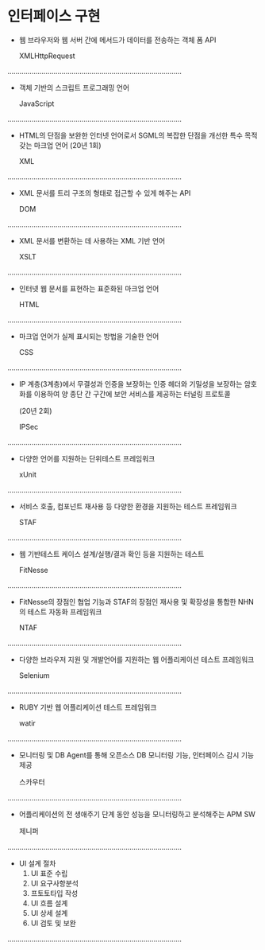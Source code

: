 # 인터페이스 구현

- 웹 브라우저와 웹 서버 간에 메서드가 데이터를 전송하는 객체 폼 API
    
    XMLHttpRequest
    

……………………………………………………………………………

- 객체 기반의 스크립트 프로그래밍 언어
    
    JavaScript
    

……………………………………………………………………………

- HTML의 단점을 보완한 인터넷 언어로서 SGML의 복잡한 단점을 개선한 특수 목적 갖는 마크업 언어 (20년 1회)
    
    XML
    

……………………………………………………………………………

- XML 문서를 트리 구조의 형태로 접근할 수 있게 해주는 API
    
    DOM
    

……………………………………………………………………………

- XML 문서를 변환하는 데 사용하는 XML 기반 언어
    
    XSLT
    

……………………………………………………………………………

- 인터넷 웹 문서를 표현하는 표준화된 마크업 언어
    
    HTML
    

……………………………………………………………………………

- 마크업 언어가 실제 표시되는 방법을 기술한 언어
    
    CSS
    

……………………………………………………………………………

- IP 계층(3계층)에서 무결성과 인증을 보장하는 인증 헤더와 기밀성을 보장하는 암호화를 이용하여 양 종단 간 구간에 보안 서비스를 제공하는 터널링 프로토콜
    
    (20년 2회)
    
    IPSec
    

……………………………………………………………………………

- 다양한 언어를 지원하는 단위테스트 프레임워크
    
    xUnit
    

……………………………………………………………………………

- 서비스 호출, 컴포넌트 재사용 등 다양한 환경을 지원하는 테스트 프레임워크
    
    STAF
    

……………………………………………………………………………

- 웹 기반테스트 케이스 설계/실행/결과 확인 등을 지원하는 테스트
    
    FitNesse
    

……………………………………………………………………………

- FitNesse의 장점인 협업 기능과 STAF의 장점인 재사용 및 확장성을 통합한 NHN의 테스트 자동화 프레임워크
    
    NTAF
    

……………………………………………………………………………

- 다양한 브라우저 지원 및 개발언어를 지원하는 웹 어플리케이션 테스트 프레임워크
    
    Selenium
    

……………………………………………………………………………

- RUBY 기반 웹 어플리케이션 테스트 프레임워크
    
    watir
    

……………………………………………………………………………

- 모니터링 및 DB Agent를 통해 오픈소스 DB 모니터링 기능, 인터페이스 감시 기능 제공
    
    스카우터
    

……………………………………………………………………………

- 어플리케이션의 전 생애주기 단계 동안 성능을 모니터링하고 분석해주는 APM SW
    
    제니퍼
    

……………………………………………………………………………

- UI 설계 절차
    1. UI 표준 수립
    2. UI 요구사항분석
    3. 프토토타입 작성
    4. UI 흐름 설계
    5. UI 상세 설계
    6. UI 검토 및 보완

……………………………………………………………………………